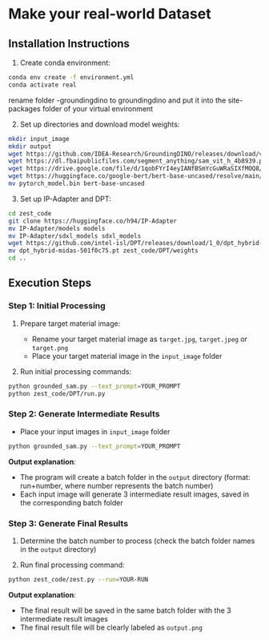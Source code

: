 # Make your real-world Dataset

## Installation Instructions

1. Create conda environment:
```bash
conda env create -f environment.yml
conda activate real
```
rename folder -groundingdino to groundingdino and put it into the site-packages folder of your virtual environment

2. Set up directories and download model weights:
```bash
mkdir input_image
mkdir output
wget https://github.com/IDEA-Research/GroundingDINO/releases/download/v0.1.0-alpha/groundingdino_swint_ogc.pth
wget https://dl.fbaipublicfiles.com/segment_anything/sam_vit_h_4b8939.pth
wget https://drive.google.com/file/d/1qobFYrI4eyIANfBSmYcGuWRaSIXfMOQ8/view?usp=sharing
wget https://huggingface.co/google-bert/bert-base-uncased/resolve/main/pytorch_model.bin?download=true
mv pytorch_model.bin bert-base-uncased
```

3. Set up IP-Adapter and DPT:
```bash
cd zest_code
git clone https://huggingface.co/h94/IP-Adapter
mv IP-Adapter/models models
mv IP-Adapter/sdxl_models sdxl_models
wget https://github.com/intel-isl/DPT/releases/download/1_0/dpt_hybrid-midas-501f0c75.pt
mv dpt_hybrid-midas-501f0c75.pt zest_code/DPT/weights
cd ..
```

## Execution Steps

### Step 1: Initial Processing
1. Prepare target material image:
   - Rename your target material image as `target.jpg`, `target.jpeg` or `target.png`
   - Place your target material image in the `input_image` folder

2. Run initial processing commands:
```bash
python grounded_sam.py --text_prompt=YOUR_PROMPT
python zest_code/DPT/run.py
```

### Step 2: Generate Intermediate Results
- Place your input images in `input_image` folder
```bash
python grounded_sam.py --text_prompt=YOUR_PROMPT
```
**Output explanation**: 
- The program will create a batch folder in the `output` directory (format: run+number, where number represents the batch number)
- Each input image will generate 3 intermediate result images, saved in the corresponding batch folder

### Step 3: Generate Final Results
1. Determine the batch number to process (check the batch folder names in the `output` directory)

2. Run final processing command:
```bash
python zest_code/zest.py --run=YOUR-RUN
```
**Output explanation**: 
- The final result will be saved in the same batch folder with the 3 intermediate result images
- The final result file will be clearly labeled as `output.png`
